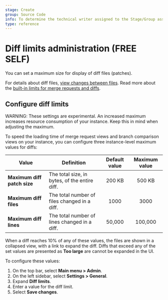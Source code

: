 ```yaml
---
stage: Create
group: Source Code
info: To determine the technical writer assigned to the Stage/Group associated with this page, see https://about.gitlab.com/handbook/engineering/ux/technical-writing/#assignments
type: reference
---
```


# Diff limits administration **(FREE SELF)**

You can set a maximum size for display of diff files (patches).

For details about diff files, [view changes between files](../project/merge_requests/changes.md).
Read more about the [built-in limits for merge requests and diffs](../../administration/instance_limits.md#merge-requests).

## Configure diff limits

WARNING:
These settings are experimental. An increased maximum increases resource
consumption of your instance. Keep this in mind when adjusting the maximum.

To speed the loading time of merge request views and branch comparison views
on your instance, you can configure three instance-level maximum values for diffs:

| Value | Definition | Default value | Maximum value |
| ----- | ---------- | :-----------: | :-----------: |
| **Maximum diff patch size** | The total size, in bytes, of the entire diff. | 200 KB | 500 KB |
| **Maximum diff files** | The total number of files changed in a diff. | 1000 | 3000 |
| **Maximum diff lines** | The total number of lines changed in a diff. | 50,000 | 100,000 |

When a diff reaches 10% of any of these values, the files are shown in a
collapsed view, with a link to expand the diff. Diffs that exceed any of the
set values are presented as **Too large** are cannot be expanded in the UI.

To configure these values:

1. On the top bar, select **Main menu > Admin**.
1. On the left sidebar, select **Settings > General**.
1. Expand **Diff limits**.
1. Enter a value for the diff limit.
1. Select **Save changes**.

<!-- ## Troubleshooting

Include any troubleshooting steps that you can foresee. If you know beforehand what issues
one might have when setting this up, or when something is changed, or on upgrading, it's
important to describe those, too. Think of things that may go wrong and include them here.
This is important to minimize requests for support, and to avoid doc comments with
questions that you know someone might ask.

Each scenario can be a third-level heading, e.g. `### Getting error message X`.
If you have none to add when creating a doc, leave this section in place
but commented out to help encourage others to add to it in the future. -->
